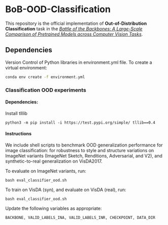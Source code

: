 # BoB-OOD-Classification

This repository is the official implementation of <strong>Out-of-Distribution Classification</strong> task in the [*Battle of the Backbones: A Large-Scale Comparison of Pretrained Models across Computer Vision Tasks*](https://github.com/anonymous27861/Battle-of-the-Backbones).

## Dependencies

Version Control of Python libraries in environment.yml file. To create a virtual environment:
```bash
conda env create -f environment.yml
```
### Classification OOD experiments

#### Dependencies:

Install tlllib
```
python3 -m pip install -i https://test.pypi.org/simple/ tllib==0.4
```

#### Instructions
We include shell scripts to benchmark OOD generalization performance for image classification: for robustness to style and structure variations on ImageNet variants (ImageNet Sketch, Renditions, Adversarial, and V2), and synthetic-to-real generalization on VisDA2017. 

To evaluate on ImageNet variants, run:

```
bash eval_classifier_ood.sh
```

To train on VisDA (syn), and evaluate on VisDA (real), run:
```
bash eval_classifier_ood.sh
```

Update the following variables as appropriate:
```
BACKBONE, VALID_LABELS_INA, VALID_LABELS_INR, CHECKPOINT, DATA_DIR
```
